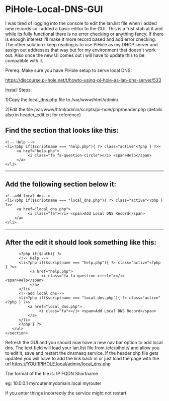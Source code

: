 # PiHole-Local-DNS-GUI
I was tired of logging into the console to edit the lan.list file when i added new records so i added a basic editor to the GUI. This is a frist stab at it and while its fully functional there is no error checking or anything fancy. If there is enough interest i'll make it more record based and add error checking. The other solution i keep reading is to use PiHole as my DHCP server and assign out addresses that way but for my environment that doesn't work out. Also once the new UI comes out i will have to update this to be compatible with it.

Prereq: Make sure you have PiHole setup to serve local DNS:

https://discourse.pi-hole.net/t/howto-using-pi-hole-as-lan-dns-server/533


Install Steps:

1)Copy the local_dns.php file to /var/www/html/admin/

2)Edit the file /var/www/html/admin/scripts/pi-hole/php/header.php (details also in header_edit.txt for reference)

Find the section that looks like this:
------------------------------------------------------------------------------
```
<!-- Help -->
<li<?php if($scriptname === "help.php"){ ?> class="active"<?php } ?>>
     <a href="help.php">
          <i class="fa fa-question-circle"></i> <span>Help</span>
     </a>
</li>
```
------------------------------------------------------------------------------

Add the following section below it:
------------------------------------------------------------------------------
```
<!--add local dns-->
<li<?php if($scriptname === "local_dns.php"){ ?> class="active"<?php } ?>>
     <a href="local_dns.php">
          <i class="fa"></i> <span>Add Local DNS Record</span>
    </a>
</li>
```
------------------------------------------------------------------------------

After the edit it should look something like this:
---
```
      <?php if($auth){ ?>
      <!-- Help -->
      <li<?php if($scriptname === "help.php"){ ?> class="active"<?php } ?>>
           <a href="help.php">
                <i class="fa fa-question-circle"></i> <span>Help</span>
           </a>
      </li>
      <!--add local dns-->
      <li<?php if($scriptname === "local_dns.php"){ ?> class="active"<?php } ?>>
          <a href="local_dns.php">
               <i class="fa"></i> <span>Add Local DNS Record</span>
          </a>
      </li>
      <?php } ?>
   </ul>
</section>
```

Refresh the GUI and you should now have a new nav bar option to add local dns. The text field will load your lan.list file from 
/etc/pihole/ and allow you to edit it, save and restart the dnsmasq service. If the header.php file gets updated you will have to add the link back in or just load the page with the url 
https://YOURPIHOLE.local/admin/local_dns.php

The format of the file is:
IP FQDN Shortname

eg:
10.0.0.1 myrouter.mydomain.local myrouter

If you enter things incorrectly the service might not restart.

